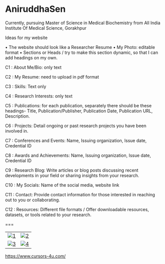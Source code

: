 # AniruddhaSen
Currently, pursuing Master of Science in Medical Biochemistry from All India Institute Of Medical Science, Gorakhpur



Ideas for my website

•	The website should look like a Researcher Resume
•	My Photo: editable format
•	Sections or Heads / try to make this section dynamic, so that I can add headings on my own.


C1 : About Me/Bio: only text

C2 : My Resume: need to upload in pdf format

C3 : Skills: Text only

C4 : Research Interests: only text 

C5 : Publications: for each publication, separately there should be these headings- Title, Publication/Publisher, Publication Date, Publication URL, Description.

C6 : Projects: Detail ongoing or past research projects you have been involved in.

C7 : Conferences and Events: Name, Issuing organization, Issue date, Credential ID

C8 : Awards and Achievements: Name, Issuing organization, Issue date, Credential ID

C9 : Research Blog: Write articles or blog posts discussing recent developments in your field or sharing insights from your research.

C10 : My Socials: Name of the social media, website link

C11 : Contact: Provide contact information for those interested in reaching out to you or collaborating.

C12 : Resources: Different file formats / Offer downloadable resources, datasets, or tools related to your research.


===

| | |
| :--: | :--: |
| [![1](https://github.com/tathagatamishra/AniruddhaSen/assets/114053180/a3bb7ce5-c410-4892-a839-c7f71bc4b350)](https://aniruddha-sen.vercel.app/) | [![2](https://github.com/tathagatamishra/AniruddhaSen/assets/114053180/edc5dc65-a50d-4ed3-9f54-71b029ef1756)](https://aniruddha-sen.vercel.app/) |
| [![3](https://github.com/tathagatamishra/AniruddhaSen/assets/114053180/a9bff149-aa9e-4d53-ae94-22dfd4f1de99)](https://aniruddha-sen.vercel.app/) | [![4](https://github.com/tathagatamishra/AniruddhaSen/assets/114053180/cdae8f4d-1cad-4a1d-b08f-3c5b89685da7)](https://aniruddha-sen.vercel.app/) |

https://www.cursors-4u.com/
